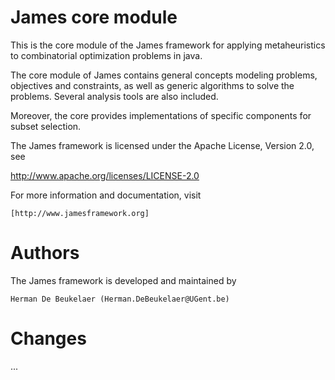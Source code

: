 James core module
=================

This is the core module of the James framework for applying
metaheuristics to combinatorial optimization problems in java. 

The core module of James contains general concepts modeling
problems, objectives and constraints, as well as generic
algorithms to solve the problems. Several analysis tools
are also included.

Moreover, the core provides implementations of specific
components for subset selection.

The James framework is licensed under the Apache License,
Version 2.0, see

http://www.apache.org/licenses/LICENSE-2.0

For more information and documentation, visit

    [http://www.jamesframework.org]

Authors
=======

The James framework is developed and maintained by

    Herman De Beukelaer (Herman.DeBeukelaer@UGent.be)

Changes
=======

 ...